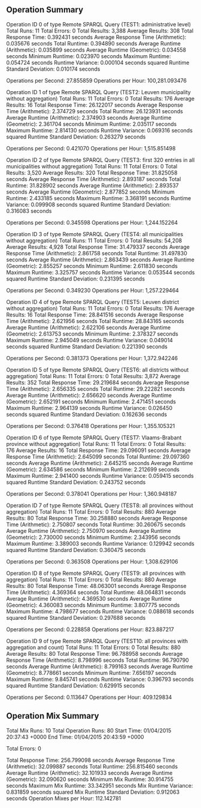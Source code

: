 Operation Summary
-----------------

Operation ID 0 of type Remote SPARQL Query (TEST1: administrative level)
Total Runs: 11
Total Errors: 0
Total Results: 3,388
Average Results: 308
Total Response Time: 0.392431 seconds
Average Response Time (Arithmetic): 0.035676 seconds
Total Runtime: 0.394890 seconds
Average Runtime (Arithmetic): 0.035899 seconds
Average Runtime (Geometric): 0.034558 seconds
Minimum Runtime: 0.023970 seconds
Maximum Runtime: 0.054724 seconds
Runtime Variance: 0.000104 seconds squared
Runtime Standard Deviation: 0.010174 seconds

Operations per Second: 27.855859
Operations per Hour: 100,281.093476

Operation ID 1 of type Remote SPARQL Query (TEST2: Leuven municipality without aggregation)
Total Runs: 11
Total Errors: 0
Total Results: 176
Average Results: 16
Total Response Time: 26.122017 seconds
Average Response Time (Arithmetic): 2.374729 seconds
Total Runtime: 26.123931 seconds
Average Runtime (Arithmetic): 2.374903 seconds
Average Runtime (Geometric): 2.361704 seconds
Minimum Runtime: 2.035117 seconds
Maximum Runtime: 2.814130 seconds
Runtime Variance: 0.069316 seconds squared
Runtime Standard Deviation: 0.263279 seconds

Operations per Second: 0.421070
Operations per Hour: 1,515.851498

Operation ID 2 of type Remote SPARQL Query (TEST3: first 320 entries in all municipalities without aggregation)
Total Runs: 11
Total Errors: 0
Total Results: 3,520
Average Results: 320
Total Response Time: 31.825058 seconds
Average Response Time (Arithmetic): 2.893187 seconds
Total Runtime: 31.828902 seconds
Average Runtime (Arithmetic): 2.893537 seconds
Average Runtime (Geometric): 2.877852 seconds
Minimum Runtime: 2.433185 seconds
Maximum Runtime: 3.368191 seconds
Runtime Variance: 0.099908 seconds squared
Runtime Standard Deviation: 0.316083 seconds

Operations per Second: 0.345598
Operations per Hour: 1,244.152264

Operation ID 3 of type Remote SPARQL Query (TEST4: all municipalities without aggregation)
Total Runs: 11
Total Errors: 0
Total Results: 54,208
Average Results: 4,928
Total Response Time: 31.479337 seconds
Average Response Time (Arithmetic): 2.861758 seconds
Total Runtime: 31.497830 seconds
Average Runtime (Arithmetic): 2.863439 seconds
Average Runtime (Geometric): 2.855257 seconds
Minimum Runtime: 2.611830 seconds
Maximum Runtime: 3.325757 seconds
Runtime Variance: 0.053544 seconds squared
Runtime Standard Deviation: 0.231395 seconds

Operations per Second: 0.349230
Operations per Hour: 1,257.229464

Operation ID 4 of type Remote SPARQL Query (TEST5: Leuven district without aggregation)
Total Runs: 11
Total Errors: 0
Total Results: 176
Average Results: 16
Total Response Time: 28.841516 seconds
Average Response Time (Arithmetic): 2.621956 seconds
Total Runtime: 28.843165 seconds
Average Runtime (Arithmetic): 2.622106 seconds
Average Runtime (Geometric): 2.613753 seconds
Minimum Runtime: 2.378327 seconds
Maximum Runtime: 2.945049 seconds
Runtime Variance: 0.049014 seconds squared
Runtime Standard Deviation: 0.221390 seconds

Operations per Second: 0.381373
Operations per Hour: 1,372.942246

Operation ID 5 of type Remote SPARQL Query (TEST6: all districts without aggregation)
Total Runs: 11
Total Errors: 0
Total Results: 3,872
Average Results: 352
Total Response Time: 29.219684 seconds
Average Response Time (Arithmetic): 2.656335 seconds
Total Runtime: 29.222821 seconds
Average Runtime (Arithmetic): 2.656620 seconds
Average Runtime (Geometric): 2.652191 seconds
Minimum Runtime: 2.471451 seconds
Maximum Runtime: 2.964139 seconds
Runtime Variance: 0.026450 seconds squared
Runtime Standard Deviation: 0.162636 seconds

Operations per Second: 0.376418
Operations per Hour: 1,355.105321

Operation ID 6 of type Remote SPARQL Query (TEST7: Vlaams-Brabant province without aggregation)
Total Runs: 11
Total Errors: 0
Total Results: 176
Average Results: 16
Total Response Time: 29.096091 seconds
Average Response Time (Arithmetic): 2.645099 seconds
Total Runtime: 29.097360 seconds
Average Runtime (Arithmetic): 2.645215 seconds
Average Runtime (Geometric): 2.634586 seconds
Minimum Runtime: 2.212699 seconds
Maximum Runtime: 2.941400 seconds
Runtime Variance: 0.059415 seconds squared
Runtime Standard Deviation: 0.243752 seconds

Operations per Second: 0.378041
Operations per Hour: 1,360.948187

Operation ID 7 of type Remote SPARQL Query (TEST8: all provinces without aggregation)
Total Runs: 11
Total Errors: 0
Total Results: 880
Average Results: 80
Total Response Time: 30.258880 seconds
Average Response Time (Arithmetic): 2.750807 seconds
Total Runtime: 30.260675 seconds
Average Runtime (Arithmetic): 2.750970 seconds
Average Runtime (Geometric): 2.730000 seconds
Minimum Runtime: 2.343956 seconds
Maximum Runtime: 3.389003 seconds
Runtime Variance: 0.129942 seconds squared
Runtime Standard Deviation: 0.360475 seconds

Operations per Second: 0.363508
Operations per Hour: 1,308.629106

Operation ID 8 of type Remote SPARQL Query (TEST9: all provinces with aggregation)
Total Runs: 11
Total Errors: 0
Total Results: 880
Average Results: 80
Total Response Time: 48.063001 seconds
Average Response Time (Arithmetic): 4.369364 seconds
Total Runtime: 48.064831 seconds
Average Runtime (Arithmetic): 4.369530 seconds
Average Runtime (Geometric): 4.360083 seconds
Minimum Runtime: 3.807775 seconds
Maximum Runtime: 4.798677 seconds
Runtime Variance: 0.088618 seconds squared
Runtime Standard Deviation: 0.297688 seconds

Operations per Second: 0.228858
Operations per Hour: 823.887217

Operation ID 9 of type Remote SPARQL Query (TEST10: all provinces with aggregation and count)
Total Runs: 11
Total Errors: 0
Total Results: 880
Average Results: 80
Total Response Time: 96.788958 seconds
Average Response Time (Arithmetic): 8.798996 seconds
Total Runtime: 96.790790 seconds
Average Runtime (Arithmetic): 8.799163 seconds
Average Runtime (Geometric): 8.778661 seconds
Minimum Runtime: 7.656197 seconds
Maximum Runtime: 9.845741 seconds
Runtime Variance: 0.396793 seconds squared
Runtime Standard Deviation: 0.629915 seconds

Operations per Second: 0.113647
Operations per Hour: 409.129834

Operation Mix Summary
---------------------

Total Mix Runs: 10
Total Operation Runs: 80
Start Time: 01/04/2015 20:37:43 +0000
End Time: 01/04/2015 20:43:59 +0000

Total Errors: 0

Total Response Time: 256.799098 seconds
Average Response Time (Arithmetic): 32.099887 seconds
Total Runtime: 256.815460 seconds
Average Runtime (Arithmetic): 32.101933 seconds
Average Runtime (Geometric): 32.090620 seconds
Minimum Mix Runtime: 30.914755 seconds
Maximum Mix Runtime: 33.342951 seconds
Mix Runtime Variance: 0.831859 seconds squared
Mix Runtime Standard Deviation: 0.912063 seconds
Operation Mixes per Hour: 112.142781
